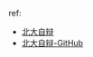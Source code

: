 
ref:
- [北大自辩](https://blog.creativecc.cn/posts/Lesson-Dialectics-Of-Nature.html)
- [北大自辩-GitHub](https://github.com/JackHCC/PKU-Lessons-Summary/tree/master/Introduction_to_Dialectics_of_Nature)

